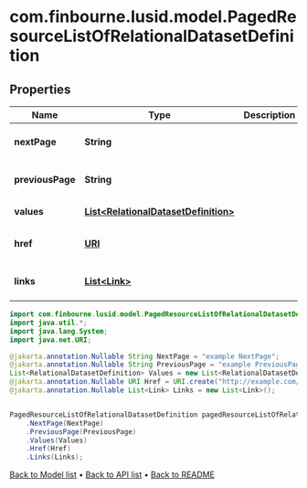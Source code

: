# com.finbourne.lusid.model.PagedResourceListOfRelationalDatasetDefinition

## Properties

Name | Type | Description | Notes
------------ | ------------- | ------------- | -------------
**nextPage** | **String** |  | [optional] [default to String]
**previousPage** | **String** |  | [optional] [default to String]
**values** | [**List&lt;RelationalDatasetDefinition&gt;**](RelationalDatasetDefinition.md) |  | [default to List<RelationalDatasetDefinition>]
**href** | [**URI**](URI.md) |  | [optional] [default to URI]
**links** | [**List&lt;Link&gt;**](Link.md) |  | [optional] [default to List<Link>]

```java
import com.finbourne.lusid.model.PagedResourceListOfRelationalDatasetDefinition;
import java.util.*;
import java.lang.System;
import java.net.URI;

@jakarta.annotation.Nullable String NextPage = "example NextPage";
@jakarta.annotation.Nullable String PreviousPage = "example PreviousPage";
List<RelationalDatasetDefinition> Values = new List<RelationalDatasetDefinition>();
@jakarta.annotation.Nullable URI Href = URI.create("http://example.com/Href");
@jakarta.annotation.Nullable List<Link> Links = new List<Link>();


PagedResourceListOfRelationalDatasetDefinition pagedResourceListOfRelationalDatasetDefinitionInstance = new PagedResourceListOfRelationalDatasetDefinition()
    .NextPage(NextPage)
    .PreviousPage(PreviousPage)
    .Values(Values)
    .Href(Href)
    .Links(Links);
```


[Back to Model list](../README.md#documentation-for-models) &#8226; [Back to API list](../README.md#documentation-for-api-endpoints) &#8226; [Back to README](../README.md)
